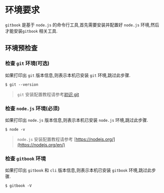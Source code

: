 # 环境要求

`gitbook` 是基于 `node.js` 的命令行工具,首先需要安装并配置好 `node.js` 环境,然后才能安装`gitbook` 相关工具.

## 环境预检查

### 检查 `git` 环境(可选)

如果打印出 `git` 版本信息,则表示本机已安装 `git` 环境,跳过此步骤.

```
$ git --version
```

>`git` 安装配置教程请参考[初识 git](https://snowdreams1006.github.io/git/base/about.html)

### 检查 `node.js` 环境(必须)

如果打印出 `node.js` 版本信息,则表示本机已安装 `node.js` 环境,跳过此步骤.

```
$ node -v
```

>`node.js` 安装配置教程请参考 [https://nodejs.org/](https://nodejs.org/en/)

### 检查 `gitbook` 环境

如果打印出 `gitbook` 和 `cli` 版本信息,则表示本机已安装 `gitbook` 环境,跳过此步骤.

```
$ gitbook -V
```


